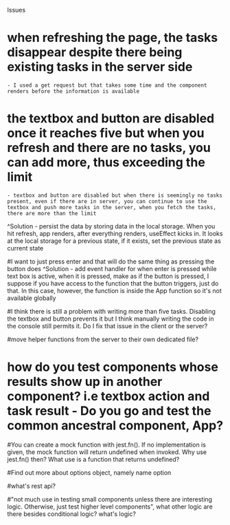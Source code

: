 Issues
# when refreshing the page, the tasks disappear despite there being existing tasks in the server side
    - I used a get request but that takes some time and the component renders before the information is available

# the textbox and button are disabled once it reaches five but when you refresh and there are no tasks, you can add more, thus exceeding the limit
    - textbox and button are disabled but when there is seemingly no tasks present, even if there are in server, you can continue to use the textbox and push more tasks in the server, when you fetch the tasks, there are more than the limit

^Solution - persist the data by storing data in the local storage. When you hit refresh, app renders, after everything renders, useEffect kicks in. It looks at the local storage for a previous state, if it exists, set the previous state as current state

#I want to just press enter and that will do the same thing as pressing the button does
^Solution - add event handler for when enter is pressed while text box is active, when it is pressed, make as if the button is pressed, I suppose if you have access to the function that the button triggers, just do that. In this case, however, the function is inside the App function so it's not available globally


#I think there is still a problem with writing more than five tasks. Disabling the textbox and button prevents it but I think manually writing the code in the console still permits it. Do I fix that issue in the client or the server?

#move helper functions from the server to their own dedicated file?

# how do you test components whose results show up in another component? i.e textbox action and task result - Do you go and test the common ancestral component, App?

#You can create a mock function with jest.fn(). If no implementation is given, the mock function will return undefined when invoked. Why use jest.fn() then? What use is a function that returns undefined?

#Find out more about options object, namely name option

#what's rest api?

#"not much use in testing small components unless there are interesting logic. Otherwise, just test higher level components", what other logic are there besides conditional logic? what's logic?
